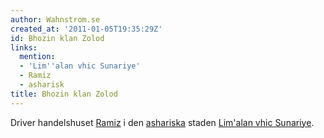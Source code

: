 ```yaml
---
author: Wahnstrom.se
created_at: '2011-01-05T19:35:29Z'
id: Bhozin klan Zolod
links:
  mention:
  - 'Lim''alan vhic Sunariye'
  - Ramiz
  - asharisk
title: Bhozin klan Zolod
---
```


Driver handelshuset [Ramiz] i den [ashariska] staden [Lim'alan vhic Sunariye].

  [Ramiz]: Ramiz
  [ashariska]: asharisk
  [Lim'alan vhic Sunariye]: Limalan_vhic_Sunariye